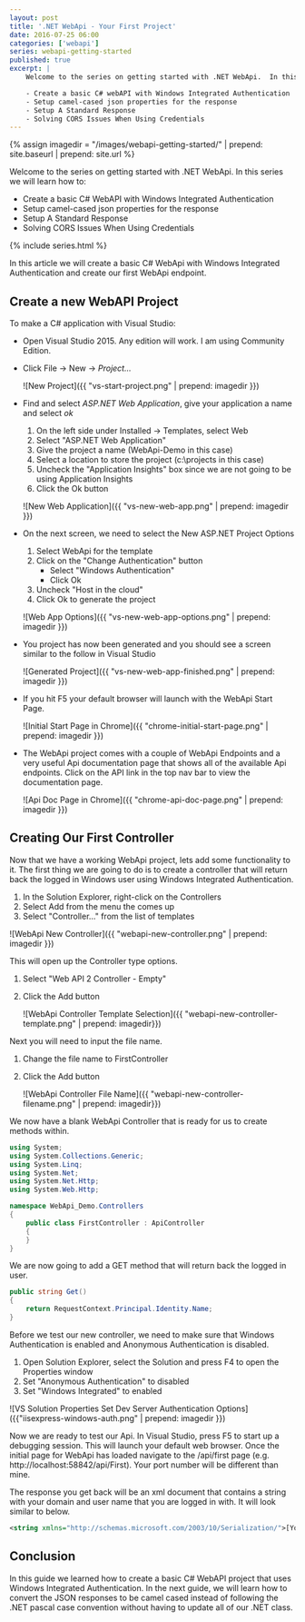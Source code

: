 ```yaml
---
layout: post
title: '.NET WebApi - Your First Project'
date: 2016-07-25 06:00
categories: ['webapi']
series: webapi-getting-started
published: true
excerpt: |
    Welcome to the series on getting started with .NET WebApi.  In this series we will learn how to:

    - Create a basic C# webAPI with Windows Integrated Authentication 
    - Setup camel-cased json properties for the response 
    - Setup A Standard Response
    - Solving CORS Issues When Using Credentials
---
```


{% assign imagedir = "/images/webapi-getting-started/" | prepend: site.baseurl | prepend: site.url %}

Welcome to the series on getting started with .NET WebApi.  In this series we will learn how to:

- Create a basic C# WebAPI with Windows Integrated Authentication 
- Setup camel-cased json properties for the response 
- Setup A Standard Response
- Solving CORS Issues When Using Credentials

{% include series.html %}

In this article we will create a basic C# WebApi with Windows Integrated Authentication and create our first WebApi endpoint.  


## Create a new WebAPI Project 

To make a C# application with Visual Studio:

* Open Visual Studio 2015.  Any edition will work.  I am using Community Edition. 
* Click File -> New -> *Project...*

    ![New Project]({{ "vs-start-project.png" | prepend: imagedir }})

* Find and select *ASP.NET Web Application*, give your application a name and select *ok* 

    1. On the left side under Installed -> Templates, select Web
    1. Select "ASP.NET Web Application"
    1. Give the project a name (WebApi-Demo in this case)
    1. Select a location to store the project (c:\projects in this case)
    1. Uncheck the "Application Insights" box since we are not going to be using Application Insights
    1. Click the Ok button
    
    ![New Web Application]({{ "vs-new-web-app.png" | prepend: imagedir }})

* On the next screen, we need to select the New ASP.NET Project Options

    1. Select WebApi for the template    
    1. Click on the "Change Authentication" button
        * Select "Windows Authentication"
        * Click Ok
    1. Uncheck "Host in the cloud"
    1. Click Ok to generate the project 

    ![Web App Options]({{ "vs-new-web-app-options.png" | prepend: imagedir }})
 
* You project has now been generated and you should see a screen similar to the follow in Visual Studio

    ![Generated Project]({{ "vs-new-web-app-finished.png" | prepend: imagedir }})

* If you hit F5 your default browser will launch with the WebApi Start Page.  

    ![Initial Start Page in Chrome]({{ "chrome-initial-start-page.png" | prepend: imagedir }})

* The WebApi project comes with a couple of WebApi Endpoints and a very useful Api documentation page that shows all of the available Api endpoints.    Click on the API link in the top nav bar to view the documentation page.

    ![Api Doc Page in Chrome]({{ "chrome-api-doc-page.png" | prepend: imagedir }})


## Creating Our First Controller

Now that we have a working WebApi project, lets add some functionality to it.  The first thing we are going to do is to create a controller that will return back the logged in Windows user using Windows Integrated Authentication.

1. In the Solution Explorer, right-click on the Controllers  
1. Select Add from the menu the comes up
1. Select "Controller..." from the list of templates

![WebApi New Controller]({{ "webapi-new-controller.png" | prepend: imagedir }})    


This will open up the Controller type options.  

1. Select "Web API 2 Controller - Empty"
1. Click the Add button

    ![WebApi Controller Template Selection]({{ "webapi-new-controller-template.png" | prepend: imagedir}})

Next you will need to input the file name.

1. Change the file name to FirstController
1. Click the Add button

    ![WebApi Controller File Name]({{ "webapi-new-controller-filename.png" | prepend: imagedir}})



We now have a blank WebApi Controller that is ready for us to create methods within.

```c#
using System;
using System.Collections.Generic;
using System.Linq;
using System.Net;
using System.Net.Http;
using System.Web.Http;

namespace WebApi_Demo.Controllers
{
    public class FirstController : ApiController
    {
    }
}
```

We are now going to add a GET method that will return back the logged in user.

```c#
public string Get()
{
    return RequestContext.Principal.Identity.Name;
}
```

Before we test our new controller, we need to make sure that Windows Authentication is enabled and Anonymous Authentication is disabled.

1. Open Solution Explorer, select the Solution and press F4 to open the Properties window
1. Set "Anonymous Authentication" to disabled
1. Set "Windows Integrated" to enabled

![VS Solution Properties Set Dev Server Authentication Options]({{"iisexpress-windows-auth.png" | prepend: imagedir }})

Now we are ready to test our Api.  In Visual Studio, press F5 to start up a debugging session.  This will launch your default web browser.  Once the initial page for WebApi has loaded navigate to the /api/first page  (e.g. http://localhost:58842/api/First).  Your port number will be different than mine.  

The response you get back will be an xml document that contains a string with your domain and user name that you are logged in with.  It will look similar to below.

```xml
<string xmlns="http://schemas.microsoft.com/2003/10/Serialization/">[Your Domain]/[Your User Name]</string>
```

## Conclusion

In this guide we learned how to create a basic C# WebAPI project that uses Windows Integrated Authentication.  In the next guide, we will learn how to convert the JSON responses to be camel cased instead of following the .NET pascal case convention without having to update all of our .NET class. 
